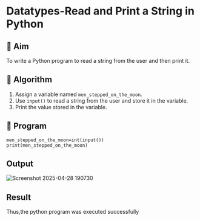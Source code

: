 # Datatypes-Read and Print a String in Python

## 🎯 Aim
To write a Python program to read a string from the user and then print it.

## 🧠 Algorithm
1. Assign a variable named `men_stepped_on_the_moon`.
2. Use `input()` to read a string from the user and store it in the variable.
3. Print the value stored in the variable.

## 🧾 Program
```
men_stepped_on_the_moon=int(input())
print(men_stepped_on_the_moon)
```
## Output
![Screenshot 2025-04-28 190730](https://github.com/user-attachments/assets/fadb8920-9da4-4af5-84b0-93e7f47f67c9)
## Result
Thus,the python program was executed successfully
